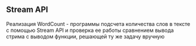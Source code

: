 ## Stream API

Реализация WordCount - программы подсчета количества слов в тексте с помощью Stream API и проверка ее работы сравнением вывода стрима с выводом функции, решающей ту же задачу вручную
